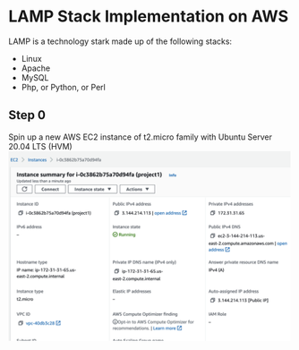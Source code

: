 # LAMP Stack Implementation on AWS

LAMP is a technology stark made up of the following stacks:

- Linux
- Apache
- MySQL
- Php, or Python, or Perl

## Step 0

Spin up a new AWS EC2 instance of t2.micro family with Ubuntu Server 20.04 LTS (HVM)
![AWS t1 micro instance](images/t1-micro-instance.png "AWS t1-micro instance")
